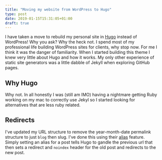 ```yaml
---
title: "Moving my website from WordPress to Hugo"
type: post
date: 2019-01-15T15:31:05+01:00
draft: true
---
```


I have taken a move to rebuild my personal site in [Hugo](https://gohugo.io) instead of WordPress! Why you ask? Why the heck not. I spend most of my professional life building WordPress sites for clients, why stop now. For me I think it was the danger of familiarity. When I started building this theme I knew very little about Hugo and how it works. My only other experience of static site generators was a little dabble of Jekyll when exploring GitHub pages.

## Why Hugo

Why not. In all honestly I was (still am IMO) having a nightmare getting Ruby working on my mac to correctly use Jekyl so I started looking for alternatives that are less ruby related.

## Redirects

I've updated my URL structure to remove the year-month-date permalink structure to just `blog` then slug. I've done this using their [alias](https://gohugo.io/content-management/urls/#aliases) feature. Simply setting an alias for a post tells Hugo to gandle the previous url that then sets a redirect and `noindex` header for the old post and redirects to the new post.
